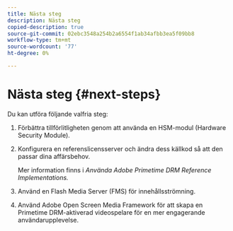 ```yaml
---
title: Nästa steg
description: Nästa steg
copied-description: true
source-git-commit: 02ebc3548a254b2a6554f1ab34afbb3ea5f09bb8
workflow-type: tm+mt
source-wordcount: '77'
ht-degree: 0%

---
```


# Nästa steg {#next-steps}

Du kan utföra följande valfria steg:
1. Förbättra tillförlitligheten genom att använda en HSM-modul (Hardware Security Module).
1. Konfigurera en referenslicensserver och ändra dess källkod så att den passar dina affärsbehov.

   Mer information finns i *Använda Adobe Primetime DRM Reference Implementations.*
1. Använd en Flash Media Server (FMS) för innehållsströmning.
1. Använd Adobe Open Screen Media Framework för att skapa en Primetime DRM-aktiverad videospelare för en mer engagerande användarupplevelse.
